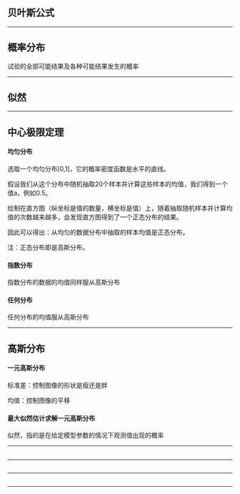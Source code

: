 ## 贝叶斯公式


---

## 概率分布

试验的全部可能结果及各种可能结果发生的概率

---




## 似然


---

## 中心极限定理

#### 均匀分布

选取一个均匀分布[0,1]，它的概率密度函数是水平的直线。

假设我们从这个分布中随机抽取20个样本并计算这些样本的均值，我们得到一个值a，例如0.5。

绘制在直方图（纵坐标是值的数量，横坐标是值）上，随着抽取随机样本并计算均值的次数越来越多，会发现直方图得到了一个正态分布的结果。

因此可以得出：从均匀的数据分布中抽取的样本均值是正态分布。

注：正态分布即是高斯分布。

#### 指数分布

指数分布的数据的均值同样服从高斯分布

#### 任何分布

任何分布的均值服从高斯分布


---

## 高斯分布

#### 一元高斯分布

标准差：控制图像的形状是瘦还是胖

均值：控制图像的平移

#### 最大似然估计求解一元高斯分布

似然，指的是在给定模型参数的情况下观测值出现的概率

---

## 



---

##

---

##

---